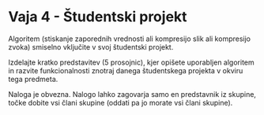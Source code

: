 # Vaja 4 - Študentski projekt

Algoritem (stiskanje zaporednih vrednosti ali kompresijo slik ali kompresijo zvoka) smiselno vključite v svoj študentski projekt.

Izdelajte kratko predstavitev (5 prosojnic), kjer opišete uporabljen algoritem in razvite funkcionalnosti znotraj danega študentskega projekta v okviru tega predmeta. 

Naloga je obvezna. Nalogo lahko zagovarja samo en predstavnik iz skupine, točke dobite vsi člani skupine (oddati pa jo morate vsi člani skupine).